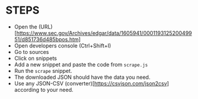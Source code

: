 # STEPS

* Open the (URL)[https://www.sec.gov/Archives/edgar/data/1605941/000119312520049951/d851736d485bpos.htm]
* Open developers console (Ctrl+Shift+I)
* Go to sources
* Click on snippets
* Add a new snippet and paste the code from `scrape.js`
* Run the `scrape` snippet.
* The downloaded JSON should have the data you need.
* Use any JSON-CSV (converter)[https://csvjson.com/json2csv] according to your need.